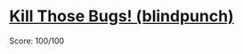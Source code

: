 # [Kill Those Bugs! (blindpunch)](https://training.olinfo.it/#/task/ois_blindpunch/statement)
Score: 100/100
